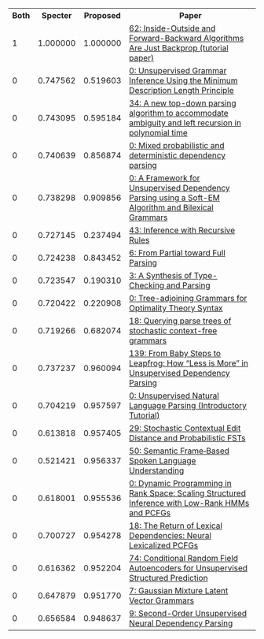 <html><table><tr>
<th>Both</th>
<th>Specter</th>
<th>Proposed</th>
<th>Paper</th>
</tr>
<tr>
<td>1</td>
<td>1.000000</td>
<td>1.000000</td>
<td><a href="https://www.semanticscholar.org/paper/222c23cba96dd487eee0722d3d302cc97e70d18e">62: Inside-Outside and Forward-Backward Algorithms Are Just Backprop (tutorial paper)</a></td>
</tr>
<tr>
<td>0</td>
<td>0.747562</td>
<td>0.519603</td>
<td><a href="https://www.semanticscholar.org/paper/8bdc2186c5be72e51354bb6f2747e06d2f025ffe">0: Unsupervised Grammar Inference Using the Minimum Description Length Principle</a></td>
</tr>
<tr>
<td>0</td>
<td>0.743095</td>
<td>0.595184</td>
<td><a href="https://www.semanticscholar.org/paper/86b35068085406679003443643055c8cc6d7c881">34: A new top-down parsing algorithm to accommodate ambiguity and left recursion in polynomial time</a></td>
</tr>
<tr>
<td>0</td>
<td>0.740639</td>
<td>0.856874</td>
<td><a href="https://www.semanticscholar.org/paper/05d0d96e8313376ff845654faec8120fc736e16f">0: Mixed probabilistic and deterministic dependency parsing</a></td>
</tr>
<tr>
<td>0</td>
<td>0.738298</td>
<td>0.909856</td>
<td><a href="https://www.semanticscholar.org/paper/d7a0d1fd443553639a73e1c35f287eee3dfa9f9c">0: A Framework for Unsupervised Dependency Parsing using a Soft-EM Algorithm and Bilexical Grammars</a></td>
</tr>
<tr>
<td>0</td>
<td>0.727145</td>
<td>0.237494</td>
<td><a href="https://www.semanticscholar.org/paper/0d7b9e4c76717049f47d1414ad4ea3149b56b134">43: Inference with Recursive Rules</a></td>
</tr>
<tr>
<td>0</td>
<td>0.724238</td>
<td>0.843452</td>
<td><a href="https://www.semanticscholar.org/paper/e04d983cd77b13e945eedc5c0f1fa99fb314d751">6: From Partial toward Full Parsing</a></td>
</tr>
<tr>
<td>0</td>
<td>0.723547</td>
<td>0.190310</td>
<td><a href="https://www.semanticscholar.org/paper/425caf0ed9e26ccf25e85d4e3554c13798bdca4f">3: A Synthesis of Type-Checking and Parsing</a></td>
</tr>
<tr>
<td>0</td>
<td>0.720422</td>
<td>0.220908</td>
<td><a href="https://www.semanticscholar.org/paper/cc758a529919c356c53e65813c7faac346831d82">0: Tree-adjoining Grammars for Optimality Theory Syntax</a></td>
</tr>
<tr>
<td>0</td>
<td>0.719266</td>
<td>0.682074</td>
<td><a href="https://www.semanticscholar.org/paper/d81f3143f907231cbbf84bb0ad0d9d7b5797912a">18: Querying parse trees of stochastic context-free grammars</a></td>
</tr>
<tr>
<td>0</td>
<td>0.737237</td>
<td>0.960094</td>
<td><a href="https://www.semanticscholar.org/paper/475fbc07ed00c02e14180c33b56b8df6f129c828">139: From Baby Steps to Leapfrog: How “Less is More” in Unsupervised Dependency Parsing</a></td>
</tr>
<tr>
<td>0</td>
<td>0.704219</td>
<td>0.957597</td>
<td><a href="https://www.semanticscholar.org/paper/558fd93ded2ae576388425292d574ddd8e6f5821">0: Unsupervised Natural Language Parsing (Introductory Tutorial)</a></td>
</tr>
<tr>
<td>0</td>
<td>0.613818</td>
<td>0.957405</td>
<td><a href="https://www.semanticscholar.org/paper/2864be1d9897ac29fc3c65aa823cea3e6f777c4e">29: Stochastic Contextual Edit Distance and Probabilistic FSTs</a></td>
</tr>
<tr>
<td>0</td>
<td>0.521421</td>
<td>0.956337</td>
<td><a href="https://www.semanticscholar.org/paper/e3ed2e29c034de656f98f74d6bfb4428c0e2011a">50: Semantic Frame‐Based Spoken Language Understanding</a></td>
</tr>
<tr>
<td>0</td>
<td>0.618001</td>
<td>0.955536</td>
<td><a href="https://www.semanticscholar.org/paper/10e34d4fdc61df48e7da7c0a14889fbbb17483d5">0: Dynamic Programming in Rank Space: Scaling Structured Inference with Low-Rank HMMs and PCFGs</a></td>
</tr>
<tr>
<td>0</td>
<td>0.700727</td>
<td>0.954278</td>
<td><a href="https://www.semanticscholar.org/paper/65c2a39f1579a947926ac5746888445ea4afdf6e">18: The Return of Lexical Dependencies: Neural Lexicalized PCFGs</a></td>
</tr>
<tr>
<td>0</td>
<td>0.616362</td>
<td>0.952204</td>
<td><a href="https://www.semanticscholar.org/paper/417711c3093c0cfacb86a4ea9c8d5bcdae7d39e0">74: Conditional Random Field Autoencoders for Unsupervised Structured Prediction</a></td>
</tr>
<tr>
<td>0</td>
<td>0.647879</td>
<td>0.951770</td>
<td><a href="https://www.semanticscholar.org/paper/684c09737aba204d24f2526d7c5ba365020ca498">7: Gaussian Mixture Latent Vector Grammars</a></td>
</tr>
<tr>
<td>0</td>
<td>0.656584</td>
<td>0.948637</td>
<td><a href="https://www.semanticscholar.org/paper/2ea908df1b26853f98cc324937fdde6621c0bd05">9: Second-Order Unsupervised Neural Dependency Parsing</a></td>
</tr>
</table></html>
